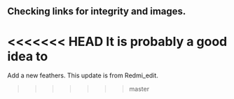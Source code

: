 ## **Checking links for integrity and images.**
<<<<<<< HEAD
It is probably a good idea to
=======
Add a new feathers.
This update is from Redmi_edit.
>>>>>>> master
